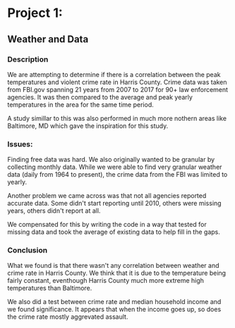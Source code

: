 # Project 1: 
## Weather and Data

### Description
We are attempting to determine if there is a correlation between the peak temperatures and violent crime rate in Harris County. 
Crime data was taken from FBI.gov spanning 21 years from 2007 to 2017 for 90+ law enforcement agencies.  It was then compared to the average and peak yearly 
temperatures in the area for the same time period. 

A study simillar to this was also performed in much more nothern areas like Baltimore, MD which gave the inspiration for this study. 

### Issues:
Finding free data was hard.  We also originally wanted to be granular by collecting monthly data. While we were able to find very granular weather data (daily from 1964 to present), the crime data from the FBI was limited to yearly.  

Another problem we came 
across was that not all agencies reported accurate data.  Some didn't start reporting until 2010, others were missing years, others
didn't report at all. 

We compensated for this by writing the code in a way that tested for missing data and took the average of existing data to help 
fill in the gaps. 

### Conclusion
What we found is that there wasn't any correlation between weather and crime rate in Harris County. We think that it is due to 
the temperature being fairly constant, eventhough Harris County much more extreme high temperatures than Baltimore.  

We also did a test between crime rate and median household income and we found significance.  It appears that when the income 
goes up, so does the crime rate mostly aggrevated assault. 
